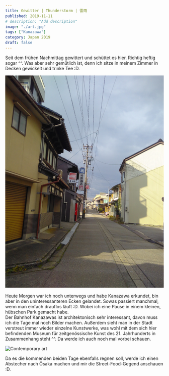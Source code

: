 ```yaml
---
title: Gewitter | Thunderstorm | 雷雨
published: 2019-11-11
# description: "Add description"
image: "./art.jpg"
tags: ["Kanazawa"]
category: Japan 2019
draft: false
---
```


Seit dem frühen Nachmittag gewittert und schüttet es hier. Richtig heftig sogar ^^. Was aber sehr gemütlich ist, denn ich sitze in meinem Zimmer in Decken 
gewickelt und trinke Tee :D.

![Heavy clouds](./street.jpg)

Heute Morgen war ich noch unterwegs und habe Kanazawa erkundet, bin aber in den uninteressanteren Ecken gelandet. Sowas passiert manchmal, wenn man einfach 
drauflos läuft :D. Wobei ich eine Pause in einem kleinen, hübschen Park gemacht habe.    
Der Bahnhof Kanazawas ist architektonisch sehr interessant, davon muss ich die Tage mal noch Bilder machen. Außerdem sieht man in der Stadt verstreut immer 
wieder einzelne Kunstwerke, was wohl mit dem sich hier befindenden Museum für zeitgenössische Kunst des 21. Jahrhunderts in Zusammenhang steht ^^. Da werde 
ich auch noch mal vorbei schauen. 

![Contemporary art](./art.jpg)

Da es die kommenden beiden Tage ebenfalls regnen soll, werde ich einen Abstecher nach Ōsaka machen und mir die Street-Food-Gegend anschauen :D.